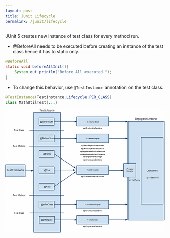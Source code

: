 ```yaml
---
layout: post
title: JUnit Lifecycle
permalink: /junit/lifecycle
---
```


JUnit 5 creates new instance of test class for every method run.

- @BeforeAll needs to be executed before creating an instance of the test class hence it has to static only.
```java
@BeforeAll
static void beforeAllInit(){
    System.out.println("Before All executed.");
}
```
- To change this behavior, use `@TestInstance` annotation on the test class.
```java
@TestInstance(TestInstance.Lifecycle.PER_CLASS)
class MathUtilTest{...}
```

![junit-lifecycle](https://github.com/arpit04tripathi/files-cdn/raw/cdn/junit/junit-lifecycle.png)
